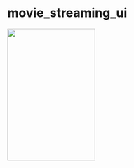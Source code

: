 # movie_streaming_ui


<img src="https://ik.imagekit.io/ksjrdwbna/Github/demo-of-movies-ui.gif?updatedAt=1696323293590" width="200" height="300">

